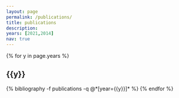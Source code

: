 ```yaml
---
layout: page
permalink: /publications/
title: publications
description:
years: [2021,2014]
nav: true
---
```


<div class="publications">

{% for y in page.years %}

  <h2 class="year">{{y}}</h2>
  {% bibliography -f publications -q @*[year={{y}}]* %}
{% endfor %}

</div>
